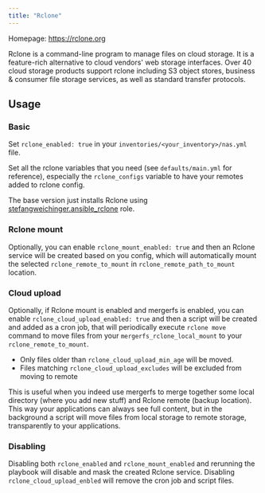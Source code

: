 ```yaml
---
title: "Rclone"
---
```


Homepage: <https://rclone.org>

Rclone is a command-line program to manage files on cloud storage. It is a feature-rich alternative to cloud vendors' web storage interfaces. Over 40 cloud storage products support rclone including S3 object stores, business & consumer file storage services, as well as standard transfer protocols.

## Usage

### Basic

Set `rclone_enabled: true` in your `inventories/<your_inventory>/nas.yml` file.

Set all the rclone variables that you need (see `defaults/main.yml` for reference), especially the `rclone_configs` variable to have your remotes added to rclone config.

The base version just installs Rclone using [stefangweichinger.ansible_rclone](https://galaxy.ansible.com/stefangweichinger/ansible_rclone) role.

### Rclone mount

Optionally, you can enable `rclone_mount_enabled: true` and then an Rclone service will be created based on you config, which will automatically mount the selected `rclone_remote_to_mount` in `rclone_remote_path_to_mount` location.

### Cloud upload

Optionally, if Rclone mount is enabled and mergerfs is enabled, you can enable `rclone_cloud_upload_enabled: true` and then a script will be created and added as a cron job, that will periodically execute `rclone move` command to move files from your `mergerfs_rclone_local_mount` to your `rclone_remote_to_mount`.

* Only files older than `rclone_cloud_upload_min_age` will be moved.
* Files matching `rclone_cloud_upload_excludes` will be excluded from moving to remote

This is useful when you indeed use mergerfs to merge together some local directory (where you add new stuff) and Rclone remote (backup location). This way your applications can always see full content, but in the background a script will move files from local storage to remote storage, transparently to your applications.

### Disabling

Disabling both `rclone_enabled` and `rclone_mount_enabled` and rerunning the playbook will disable and mask the created Rclone service.
Disabling `rclone_cloud_upload_enbled` will remove the cron job and script files.
